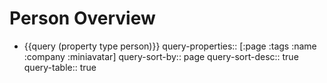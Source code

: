 # Person Overview
- {{query (property type person)}}
  query-properties:: [:page :tags :name :company :miniavatar]
  query-sort-by:: page
  query-sort-desc:: true
  query-table:: true